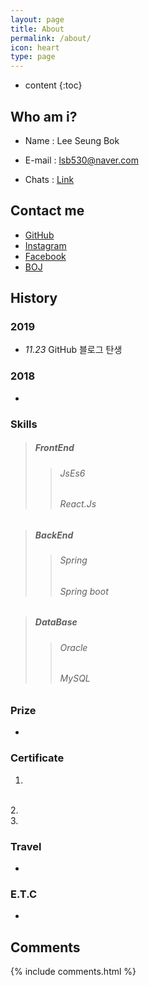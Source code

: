 ```yaml
---
layout: page
title: About
permalink: /about/
icon: heart
type: page
---
```


* content
{:toc}

## Who am i?

* Name : Lee Seung Bok

* E-mail : lsb530@naver.com

* Chats : [Link](https://open.kakao.com/o/s9qXz4L)
<!-- <iframe src="https://githubbadge.appspot.com/lsb530?s=1" style="border: 0;height: 128px;width: 200px;overflow: hidden;" frameBorder="0"></iframe> -->

## Contact me

* [GitHub](https://github.com/lsb530)
* [Instagram](https://www.instagram.com/bokkidokki/)
* [Facebook](https://www.facebook.com/profile.php?id=100024236710128)
* [BOJ](https://www.acmicpc.net/user/b_code_ghost)

## History

### 2019

* _11.23_ GitHub 블로그 탄생  

### 2018

* 

### Skills

> ##### FrontEnd
>> ###### JsEs6
>> ###### React.Js

> ##### BackEnd
>> ###### Spring
>> ###### Spring boot

> ##### DataBase
>> ###### Oracle
>> ###### MySQL

### Prize

*

### Certificate

1.
<br>
2.
<br>
3.

### Travel

*

### E.T.C

*


## Comments

{% include comments.html %}
